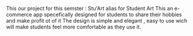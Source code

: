 This our project for this semster : Stu'Art alias for Student Art 
This an e-commerce app specefically designed for students to share their hobbies and make profit ot of it
The design is simple and elegant , easy to use wich will make students feel more comfortable as they use it.
